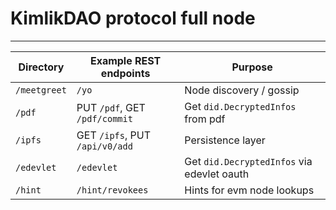 # KimlikDAO protocol full node
------------------------------


|   Directory      |  Example REST endpoints         |  Purpose                |
|------------------|---------------------------------|-------------------------|
|   `/meetgreet`   |  `/yo`                          | Node discovery / gossip |
|   `/pdf`         |  PUT `/pdf`, GET `/pdf/commit`  | Get `did.DecryptedInfos` from pdf  |
|   `/ipfs`        |  GET `/ipfs`, PUT `/api/v0/add` | Persistence layer       |
|   `/edevlet`     |  `/edevlet`                     | Get `did.DecryptedInfos` via edevlet oauth |
|   `/hint`        |  `/hint/revokees`               | Hints for evm node lookups |
